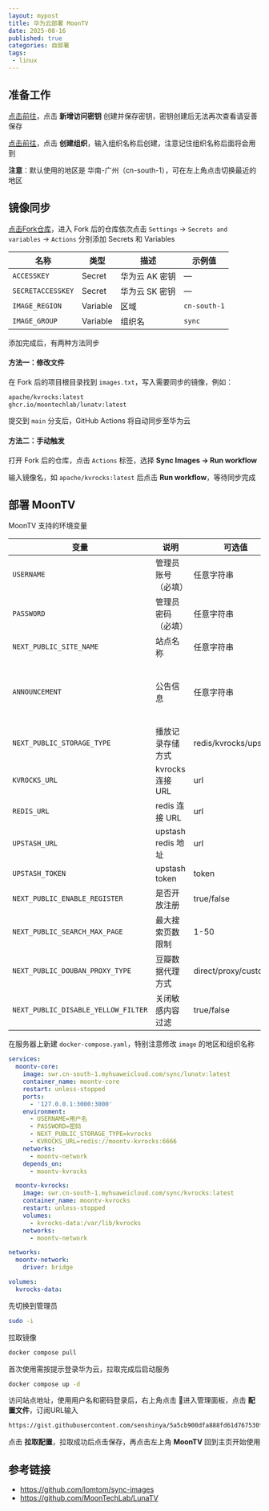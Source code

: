 ```yaml
---
layout: mypost
title: 华为云部署 MoonTV
date: 2025-08-16
published: true
categories: 自部署
tags: 
 - linux
---
```


## 准备工作

 [点击前往](https://console.huaweicloud.com/iam/?region=cn-south-1#/mine/accessKey)，点击 **新增访问密钥**  创建并保存密钥，密钥创建后无法再次查看请妥善保存

 [点击前往](https://console.huaweicloud.com/swr/?region=cn-south-1#/swr/organization)，点击 **创建组织**，输入组织名称后创建，注意记住组织名称后面将会用到

**注意**：默认使用的地区是 华南-广州（cn-south-1），可在左上角点击切换最近的地区



## 镜像同步

[点击Fork仓库](https://github.com/lomtom/sync-images/fork)，进入 Fork 后的仓库依次点击 `Settings` → `Secrets and variables` → `Actions`  分别添加 Secrets 和 Variables

| 名称              | 类型     | 描述           | 示例值       |
| ----------------- | -------- | -------------- | ------------ |
| `ACCESSKEY`       | Secret   | 华为云 AK 密钥 | —            |
| `SECRETACCESSKEY` | Secret   | 华为云 SK 密钥 | —            |
| `IMAGE_REGION`    | Variable | 区域           | `cn-south-1` |
| `IMAGE_GROUP`     | Variable | 组织名         | `sync`       |

添加完成后，有两种方法同步

#### 方法一：修改文件

在 Fork 后的项目根目录找到 `images.txt`，写入需要同步的镜像，例如：

```txt
apache/kvrocks:latest
ghcr.io/moontechlab/lunatv:latest
```

提交到 `main` 分支后，GitHub Actions 将自动同步至华为云  

#### 方法二：手动触发

打开 Fork 后的仓库，点击 `Actions` 标签，选择 **Sync Images → Run workflow**  

输入镜像名，如 `apache/kvrocks:latest`  后点击 **Run workflow**，等待同步完成



## 部署 MoonTV

MoonTV 支持的环境变量

| 变量                                | 说明               | 可选值                | 默认值                      |
| ----------------------------------- | ------------------ | --------------------- | --------------------------- |
| `USERNAME`                          | 管理员账号（必填） | 任意字符串            | 无                          |
| `PASSWORD`                          | 管理员密码（必填） | 任意字符串            | 无                          |
| `NEXT_PUBLIC_SITE_NAME`             | 站点名称           | 任意字符串            | MoonTV                      |
| `ANNOUNCEMENT`                      | 公告信息           | 任意字符串            | 本站仅提供影视信息搜索服务… |
| `NEXT_PUBLIC_STORAGE_TYPE`          | 播放记录存储方式   | redis/kvrocks/upstash | 无                          |
| `KVROCKS_URL`                       | kvrocks 连接 URL   | url                   | 空                          |
| `REDIS_URL`                         | redis 连接 URL     | url                   | 空                          |
| `UPSTASH_URL`                       | upstash redis 地址 | url                   | 空                          |
| `UPSTASH_TOKEN`                     | upstash token      | token                 | 空                          |
| `NEXT_PUBLIC_ENABLE_REGISTER`       | 是否开放注册       | true/false            | false                       |
| `NEXT_PUBLIC_SEARCH_MAX_PAGE`       | 最大搜索页数限制   | 1-50                  | 5                           |
| `NEXT_PUBLIC_DOUBAN_PROXY_TYPE`     | 豆瓣数据代理方式   | direct/proxy/custom   | direct                      |
| `NEXT_PUBLIC_DISABLE_YELLOW_FILTER` | 关闭敏感内容过滤   | true/false            | false                       |

在服务器上新建 `docker-compose.yaml`，特别注意修改 `image` 的地区和组织名称

```yaml
services:
  moontv-core:
    image: swr.cn-south-1.myhuaweicloud.com/sync/lunatv:latest
    container_name: moontv-core
    restart: unless-stopped
    ports:
      - '127.0.0.1:3000:3000'
    environment:
      - USERNAME=用户名
      - PASSWORD=密码
      - NEXT_PUBLIC_STORAGE_TYPE=kvrocks
      - KVROCKS_URL=redis://moontv-kvrocks:6666
    networks:
      - moontv-network
    depends_on:
      - moontv-kvrocks

  moontv-kvrocks:
    image: swr.cn-south-1.myhuaweicloud.com/sync/kvrocks:latest
    container_name: moontv-kvrocks
    restart: unless-stopped
    volumes:
      - kvrocks-data:/var/lib/kvrocks
    networks:
      - moontv-network

networks:
  moontv-network:
    driver: bridge

volumes:
  kvrocks-data:
```

先切换到管理员

```bash
sudo -i
```

拉取镜像

```bash
docker compose pull
```

首次使用需按提示登录华为云，拉取完成后启动服务

```bash
docker compose up -d
```

访问站点地址，使用用户名和密码登录后，右上角点击 👤进入管理面板，点击 **配置文件**，订阅URL输入 

```tex
https://gist.githubusercontent.com/senshinya/5a5cb900dfa888fd61d767530f00fc48/raw/gistfile1.txt
```

点击 **拉取配置**，拉取成功后点击保存，再点击左上角 **MoonTV** 回到主页开始使用



## 参考链接

- https://github.com/lomtom/sync-images  
- https://github.com/MoonTechLab/LunaTV  
